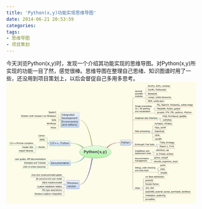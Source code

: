 ```yaml
---
title: 'Python(x,y)功能实现思维导图'
date: 2014-06-21 20:53:59
categories: 
tags: 
- 思维导图
- 项目策划
---
```

今天浏览Python(x,y)时，发现一个介绍其功能实现的思维导图。对Python(x,y)所实现的功能一目了然，感觉很棒。思维导图在整理自己思绪、知识图谱时用了一些，还没用到项目策划上，以后会督促自己多用多思考。![Python(x,y)功能实现思维导图](/images/2014/6/0026uWfMgy6MackcBdAbe.jpg)